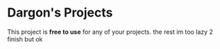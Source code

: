 # Dargon's Projects
This project is **free to use** for any of your projects.
the rest im too lazy 2 finish but ok
